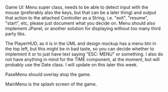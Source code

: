 Game UI:
Menu super class, needs to be able to detect input with the mouse (preferably also the keys, but that can be a later thing) and output that action to the attached Controller as a String, i.e. "exit", "resume", "start", etc, please just document what you decide on. Menu should also implement JPanel, or another solution for displaying without too many third party libs.

The PlayerHUD, as it is in the UML and design mockup has a menu btn in the top left, but this might be in bad taste, so you can decide whether to implement it or to just have text saying "ESC: MENU" or something. I also do not have anything in mind for the TIME component, at the moment, but will probably use the Date class. I will update on this later this week.

PaseMenu should overlay atop the game. 

MainMenu is the splash screen of the game.